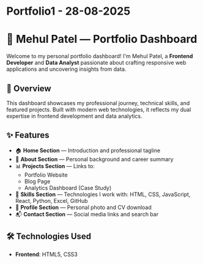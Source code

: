 # Portfolio1 - 28-08-2025
# 💼 Mehul Patel — Portfolio Dashboard

Welcome to my personal portfolio dashboard! I'm Mehul Patel, a **Frontend Developer** and **Data Analyst** passionate about crafting responsive web applications and uncovering insights from data.

## 🧭 Overview

This dashboard showcases my professional journey, technical skills, and featured projects. Built with modern web technologies, it reflects my dual expertise in frontend development and data analytics.

## ✨ Features

- 🏠 **Home Section** — Introduction and professional tagline
- 👤 **About Section** — Personal background and career summary
- 📊 **Projects Section** — Links to:
  - Portfolio Website
  - Blog Page
  - Analytics Dashboard (Case Study)
- 🧠 **Skills Section** — Technologies I work with: HTML, CSS, JavaScript, React, Python, Excel, GitHub
- 📸 **Profile Section** — Personal photo and CV download
- 📬 **Contact Section** — Social media links and search bar

## 🛠️ Technologies Used

- **Frontend**: HTML5, CSS3

